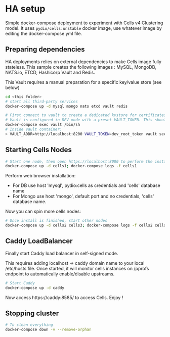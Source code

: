 # HA setup

Simple docker-compose deployment to experiment with Cells v4 Clustering model.
It uses `pydio/cells:unstable` docker image, use whatever image by editing the docker-compose.yml file.

## Preparing dependencies

HA deployments relies on external dependencies to make Cells image fully stateless. 
This sample creates the following images : MySQL, MongoDB, NATS.io, ETCD, Hashicorp Vault and Redis.

This Vault requires a manual preparation for a specific key/value store (see below)

```sh
cd <this folder>
# start all third-party services
docker-compose up -d mysql mongo nats etcd vault redis

# First connect to vault to create a dedicated kvstore for certificates
# Vault is configured in DEV mode with a preset VAULT_TOKEN. This should of course not be the case in production
docker-compose exec vault /bin/sh 
# Inside vault container:
> VAULT_ADDR=http://localhost:8200 VAULT_TOKEN=dev_root_token vault secrets enable -version=2 -path=caddycerts kv
```

## Starting Cells Nodes

```sh
# Start one node, then open https://localhost:8080 to perform the install
docker-compose up -d cells1; docker-compose logs -f cells1
```
Perform web browser installation: 

- For DB use host 'mysql', pydio:cells as credentials and 'cells' database name
- For Mongo use host 'mongo', default port and no credentials, 'cells' database name.

Now you can spin more cells nodes:

```sh
# Once install is finished, start other nodes 
docker-compose up -d cells2 cells3; docker-compose logs -f cells2 cells3
```

## Caddy LoadBalancer

Finally start Caddy load balancer in self-signed mode. 

This requires adding localhost => caddy domain name to your local /etc/hosts file.
Once started, it will monitor cells instances on /pprofs endpoint to automatically enable/disable upstreams.

```sh
# Start Caddy 
docker-compose up -d caddy
```

Now access https://caddy:8585/ to access Cells. Enjoy !

## Stopping cluster

```sh
# To clean everything
docker-compose down -v --remove-orphan
```

